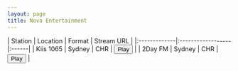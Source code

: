 ```yaml
---
layout: page
title: Nova Entertainment
---
```


<script src="https://cdn.jsdelivr.net/npm/hls.js@latest"></script> <!-- Include the HLS.js library -->

| Station | Location | Format | Stream URL |
|:-------------|:------------------|:------|
| Kiis 1065 | Sydney | CHR | <button id="playButton" data-global-variable="https://playerservices.streamtheworld.com/api/livestream-redirect/ARN_KIIS1065_SC">Play</button> |
| 2Day FM | Sydney | CHR | <button id="playButton" data-global-variable="https://wz2liw.scahw.com.au/live/2day_128.stream/playlist.m3u8">Play</button> |





<!-- <audio id="2classicrock" controls></audio>

<script>
  //var audio = document.getElementById('2classicrock');
  var audio = new Audio(); // Create an audio element
  var url = window.audioSrc
  var hls = new Hls();
  // Initialize more audio variables as needed
    playButton.addEventListener('click', function() {

  if (audio.canPlayType('application/vnd.apple.mpegurl') || (typeof window.Hls === 'undefined')) {
    audio.src = url;

  } else {
      audio.controls = true; // Enable controls for the audio player
      // Attach the media to the audio player when the HLS manifest is parsed
      hls.on(Hls.Events.MANIFEST_PARSED, function() {
        hls.attachMedia(audio);
        audio.play(); // Start playback after the source is loaded
      });

        hls.loadSource(url); // Provide the path to your .m3u8 file

  }})
</script> -->


<!-- <script>
  var audio = document.getElementById('2classicrock');
  var url = window.audioSrc
  var hls = new Hls();
  // Initialize more audio variables as needed
    playButton.addEventListener('click', function() {

  if (audio.canPlayType('application/vnd.apple.mpegurl') || (typeof window.Hls === 'undefined')) {
    audio.src = url;

  } else {

      hls.attachMedia(audio);

      //hls.stopLoad();
      //hls.attachMedia(audio);
      hls.loadSource(url); // Provide the path to your .m3u8 file
      audio.play();
    ;
  }})
</script> -->




<script>
  var playButton = document.getElementById('playButton'); // Get the play button element
  var playButton1 = document.getElementById('playButton1'); // Get the play button element
  var url = playButton.dataset.globalVariable
  var hls = new Hls(); // Create an instance of HLS.js
  var audio = new Audio(); // Create an audio element

 hls.stopLoad(); // Stop loading the source
 hls.loadSource(url); // Provide the path to your .m3u8 file
 
  // When the play button is clicked, load the HLS source and start playback
  playButton.addEventListener('click', function() {
    audio.stop(); 
    hls.attachMedia(audio); // Attach the media to the audio element
    audio.play(); // Start playback
  });
</script>


